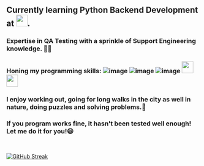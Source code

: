 ## Currently learning Python Backend Development at  <a href="https://digitalcareerinstitute.org/"><img src="https://github.com/Aias21/Aias21/assets/20306132/67c0542c-ded7-44f4-bd34-cdcc0db40253" height="30"></a>.


### Expertise in QA Testing with a sprinkle of Support Engineering knowledge. :mage_man:

### Honing my programming skills: ![image](https://github.com/Aias21/Aias21/assets/20306132/246452a3-b39b-4436-b537-37c6af0baa9e) ![image](https://github.com/Aias21/Aias21/assets/20306132/a517e3b4-e79f-4e25-b185-3b469ed66ab1) ![image](https://github.com/Aias21/Aias21/assets/20306132/eb57fb4e-996e-4050-9046-6628be756751) <img src="https://github.com/Aias21/Aias21/assets/20306132/663a9466-bb13-4bd1-936d-a69b111ff5dd" width="30" height="31"> <img src="https://github.com/Aias21/Aias21/assets/20306132/d1396c05-2033-4e2c-8d5e-cd80b2e0c42a" width="30" height="31">

### I enjoy working out, going for long walks in the city as well in nature, doing puzzles and solving problems.🤔

### If you program works fine, it hasn't been tested well enough! Let me do it for you!😄

</br>

[![GitHub Streak](https://streak-stats.demolab.com/?user=Aias21&theme=dark&border_radius=20&background=0,000000,800000,000000&fire=0b5394&starting_year=2022&exclude_days=Sat,Sun)](https://git.io/streak-stats) 
<!--
**Aias21/Aias21** is a ✨ _special_ ✨ repository because its `README.md` (this file) appears on your GitHub profile.

Here are some ideas to get you started:

- 🔭 I’m currently working on ...
- 🌱 I’m currently learning ...
- 👯 I’m looking to collaborate on ...
- 🤔 I’m looking for help with ...
- 💬 Ask me about ...
- 📫 How to reach me: ...
- 😄 Pronouns: ...
- ⚡ Fun fact: ...
-->

